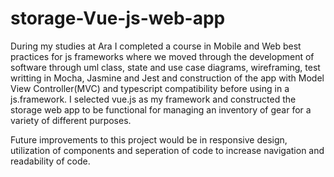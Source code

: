 # storage-Vue-js-web-app
During my studies at Ara I completed a course in Mobile and Web best practices for js frameworks where we moved through the development of software through uml class, state and use case diagrams, wireframing, test writting in Mocha, Jasmine and Jest and construction of the app with Model View Controller(MVC) and typescript compatibility before using in a js.framework. I selected vue.js as my framework and constructed the storage web app to be functional for managing an inventory of gear for a variety of different purposes. 

Future improvements to this project would be in responsive design, utilization of components and seperation of code to increase navigation and readability of code.  

